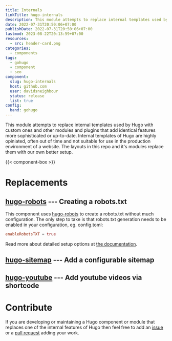 ```yaml
---
title: Internals
linkTitle: hugo-internals
description: This module attempts to replace internal templates used by Hugo with custom ones and other modules and plugins that add identical features more sophisticated or up-to-date. Internal templates of Hugo are highly opiniated, often out of time and not suitable for use in the production environment of a website. The layouts in this repo and it's modules replace them with our own better setup.
date: 2022-07-31T20:50:06+07:00
publishDate: 2022-07-31T20:50:06+07:00
lastmod: 2023-08-22T20:13:59+07:00
resources:
  - src: header-card.png
categories:
  - components
tags:
  - gohugo
  - component
  - seo
component:
  slug: hugo-internals
  host: github.com
  user: davidsneighbour
  status: release
  list: true
config:
  band: gohugo
---
```


This module attempts to replace internal templates used by Hugo with custom ones and other modules and plugins that add identical features more sophisticated or up-to-date. Internal templates of Hugo are highly opiniated, often out of time and not suitable for use in the production environment of a website. The layouts in this repo and it's modules replace them with our own better setup.

{{< component-box >}}

# Replacements

## [hugo-robots](https://github.com/davidsneighbour/hugo-robots) --- Creating a robots.txt

This component uses [hugo-robots](https://github.com/davidsneighbour/hugo-robots) to create a robots.txt without much configuration. The only step to take is that robots.txt generation needs to be enabled in your configuration, eg. config.toml:

```toml
enableRobotsTXT = true

```

Read more about detailed setup options at [the documentation](https://kollitsch.dev/components/hugo-robots/).

## [hugo-sitemap](https://github.com/davidsneighbour/hugo-sitemap) --- Add a configurable sitemap

## [hugo-youtube](https://github.com/davidsneighbour/hugo-youtube) --- Add youtube videos via shortcode

# Contribute

If you are developing or maintaining a Hugo component or module that replaces one of the internal features of Hugo then feel free to add an [issue](https://github.com/davidsneighbour/hugo-blockify/issues) or a [pull request](https://github.com/davidsneighbour/hugo-internals/compare) adding your work.
